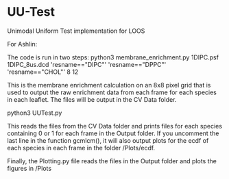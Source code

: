 # UU-Test
Unimodal Uniform Test implementation for LOOS


For Ashlin:

The code is run in two steps:
python3 membrane_enrichment.py 1DIPC.psf 1DIPC_8us.dcd 'resname=="DIPC"' 'resname=="DPPC"' 'resname=="CHOL"' 8 12

This is the membrane enrichment calculation on an 8x8 pixel grid that is used to output the raw enrichment data from each frame for each species in each leaflet.
The files will be output in the CV Data folder.

python3 UUTest.py

This reads the files from the CV Data folder and prints files for each species containing 0 or 1 for each frame in the Output folder. If you uncomment the last line in the function gcmlcm(), it will also output plots for the ecdf of each species in each frame in the folder /Plots/ecdf.

Finally, the Plotting.py file reads the files in the Output folder and plots the figures in /Plots
